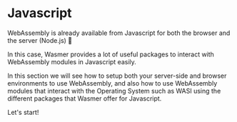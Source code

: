 # Javascript

WebAssembly is already available from Javascript for both the browser and the server \(Node.js\) 🤗

In this case, Wasmer provides a lot of useful packages to interact with WebAssembly modules in Javascript easily.

In this section we will see how to setup both your server-side and browser environments to use WebAssembly, and also how to use WebAssembly modules that interact with the Operating System such as WASI using the different packages that Wasmer offer for Javascript.

Let's start!

